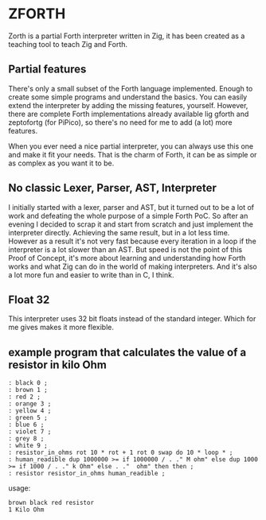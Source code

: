 # ZFORTH
Zorth is a partial Forth interpreter written in Zig, it has been created as a teaching tool to teach Zig and Forth.

## Partial features
There's only a small subset of the Forth language implemented. Enough to create some simple programs and understand the basics.
You can easily extend the interpreter by adding the missing features, yourself.
However, there are complete Forth implementations already available lig gforth and zeptofortg (for PiPico), so there's no need for me to add (a lot) more features.

When you ever need a nice partial interpreter, you can always use this one and make it fit your needs. That is the charm of Forth, it can be as simple or as complex as you want it to be.

## No classic Lexer, Parser, AST, Interpreter
I initially started with a lexer, parser and AST, but it turned out to be a lot of work and defeating the whole purpose of a simple Forth PoC.
So after an evening I decided to scrap it and start from scratch and just implement the interpreter directly. Achieving the same result, but in a lot less time. However as a result it's not very fast because every iteration in a loop if the interpreter is a lot slower than an AST. But speed is not the point of this Proof of Concept, it's more about learning and understanding how Forth works and what Zig can do in the world of making interpreters. And it's also a lot more fun and easier to write than in C, I think.

## Float 32 
This interpreter uses 32 bit floats instead of the standard integer. Which for me gives makes it more flexible.

## example program that calculates  the value of a resistor in kilo Ohm
```
: black 0 ;
: brown 1 ;
: red 2 ;
: orange 3 ;
: yellow 4 ;
: green 5 ;
: blue 6 ;
: violet 7 ;
: grey 8 ;
: white 9 ;
: resistor_in_ohms rot 10 * rot + 1 rot 0 swap do 10 * loop * ;
: human_readible dup 1000000 >= if 1000000 / . ." M ohm" else dup 1000 >= if 1000 / . ." k Ohm" else . ."  ohm" then then ;
: resistor resistor_in_ohms human_readible ;
```

usage:
```
brown black red resistor
1 Kilo Ohm
```
